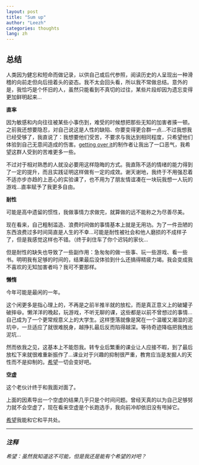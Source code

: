 ```yaml
---
layout: post
title: "Sum up"
author: "Leezh"
categories: thoughts
lang: zh
---
```

## 总结

人类因为健忘和短命而做记录，以供自己或后代参照，阅读历史的人呈现出一种滑稽的向前走但向后扭着头的姿态。我不太会回头看，所以我不常做总结。意外的是，我恰巧是个怀旧的人，虽然只能看到不真切的过往，某些片段却因为遗忘变得更加鲜明起来...
<!-- more -->
**直率**

因为敏感和内向往往被某些小事伤到，难受的时候想把那些无知的加害者揍一顿。之前我还想要隐忍，对自己说这是人性的缺陷、你要变得更合群一点...不过我想我已经受够了，我直说了：我想要他们受苦，不要求与我达到相同程度，只希望他们体验到自己无意间造成的伤害。[getting over it](https://zh.wikipedia.org/wiki/%E5%92%8C%E7%8F%AD%E5%B0%BC%E7%89%B9%E7%A6%8F%E8%BF%AA%E4%B8%80%E8%B5%B7%E6%94%BB%E5%85%8B%E9%9A%BE%E5%85%B3)的制作者让我出了一口恶气，我希望这群人受到的苦难更多一些。

不过对于相对熟悉的人就没必要用这样隐晦的方式。我直陈不适的情绪的能力得到了一定的提升，而且实践证明这样做有一定的成效。谢天谢地，我终于不用强忍着不适亦步亦趋的上恶心的实验课了，也不用为了朋友情谊凑在一块玩我想一人玩的游戏...直率赋予了我更多自由。

**耐性**

可能是高中遗留的惯性，我做事情力求做完，就算做的远不能称之为尽善尽美。

现在看来，自己粗制滥造、浪费时间做的事情基本上就是无用功。为了一件丑陋的东西浪费过多时间简直是人生的不幸...可能是耐性被社会和他人磨损的不成样子了，但是我感觉这样也不错。（终于刹住车了你个迟钝的家伙...

但是耐性的缺失也导致了一些副作用：急匆匆的做一些事、玩一些游戏、看一些书。明明我有足够的时间的，结果最后没体验到什么还搞得精疲力竭。我会变成我不喜欢的无知加害者吗？我可不要那样。

**懒惰**

今年可能是最闲的一年。

这个闲更多是指心理上的，不再是之前半推半就的放松，而是真正意义上的破罐子破摔:laughing:。懒洋洋的晚起，玩游戏，不听无聊的课，这些都是以前不曾想过的事情...自己成为了一个更常规意义上的大学生。这样堕落就像是窝在一个温暖又潮湿的泥坑中，一旦适应了就很难脱身，越挣扎最后反而陷得越深。等待奇迹降临把我拽出泥坑...

然而依我之见，这基本上不能怨我。转专业后繁重的课业让人应接不暇，到了最后放松下来就很难重新振作了...课业对于兴趣的抑制很严重，教育应当是发掘人的天性而不是抑制的。[希望](#2)一切会变好吧。

**空虚**

这个老伙计终于和我面对面了。

上面的因素导出一个空虚的结果几乎只是个时间问题。曾经天真的以为自己足够努力就不会空虚了，现在看来空虚是个长跑选手，我向前冲却依旧没有甩掉它。

[希望](#2)我能和它和平共处。

---
### *注释*

<span id="2"> *希望：虽然我知道这不可能，但是我还是能有个希望的对吧？*</span>